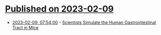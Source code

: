# [Published on 2023-02-09](index.md)

* [2023-02-09, 07:54:00](https://soylentnews.org/article.pl?sid=23/02/08/0525215&from=rss) - [Scientists Simulate the Human Gastrointestinal Tract in Mice](https://soylentnews.org/article.pl?sid=23/02/08/0525215&from=rss)
